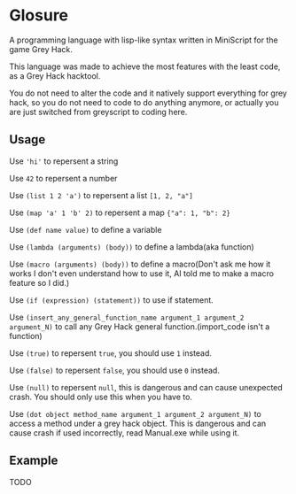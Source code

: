 # Glosure
A programming language with lisp-like syntax written in MiniScript for the game Grey Hack.

This language was made to achieve the most features with the least code, as a Grey Hack hacktool.

You do not need to alter the code and it natively support everything for grey hack, so you do not need to code to do anything anymore, or actually you are just switched from greyscript to coding here.

## Usage
Use `'hi'` to repersent a string

Use `42` to repersent a number

Use `(list 1 2 'a')` to repersent a list `[1, 2, "a"]`

Use `(map 'a' 1 'b' 2)` to repersent a map `{"a": 1, "b": 2}`

Use `(def name value)` to define a variable

Use `(lambda (arguments) (body))` to define a lambda(aka function)

Use `(macro (arguments) (body))` to define a macro(Don't ask me how it works I don't even understand how to use it, AI told me to make a macro feature so I did.)

Use `(if (expression) (statement))` to use if statement.

Use `(insert_any_general_function_name argument_1 argument_2 argument_N)` to call any Grey Hack general function.(import_code isn't a function)

Use `(true)` to repersent `true`, you should use `1` instead.

Use `(false)` to repersent `false`, you should use `0` instead.

Use `(null)` to repersent `null`, this is dangerous and can cause unexpected crash. You should only use this when you have to.

Use `(dot object method_name argument_1 argument_2 argument_N)` to access a method under a grey hack object. This is dangerous and can cause crash if used incorrectly, read Manual.exe while using it.

## Example
TODO